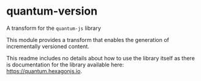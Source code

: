 # quantum-version

A transform for the `quantum-js` library

This module provides a transform that enables the generation of incrementally versioned content.

This readme includes no details about how to use the library itself as there is documentation for the library available here: https://quantum.hexagonjs.io.